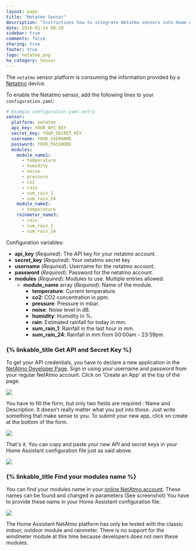 ```yaml
---
layout: page
title: "Netatmo Sensor"
description: "Instructions how to integrate Netatmo sensors into Home Assistant."
date: 2016-01-14 08:10
sidebar: true
comments: false
sharing: true
footer: true
logo: netatmo.png
ha_category: Sensor
---
```



The `netatmo` sensor platform is consuming the information provided by a [Netatmo](https://www.netatmo.com) device.

To enable the Netatmo sensor, add the following lines to your `configuration.yaml`:

```yaml
# Example configuration.yaml entry
sensor:
  platform: netatmo
  api_key: YOUR_API_KEY
  secret_key: YOUR_SECRET_KEY
  username: YOUR_USERNAME
  password: YOUR_PASSWORD
  modules:
    module_name1:
      - temperature
      - humidity
      - noise
      - pressure
      - co2
      - rain
      - sum_rain_1
      - sum_rain_24
    module_name2:
      - temperature
    rainmeter_name3:
      - rain
      - sum_rain_1
      - sum_rain_24
```

Configuration variables:

- **api_key** (*Required*): The API key for your netatmo account.
- **secret_key** (*Required*): Your netatmo secret key
- **username** (*Required*): Username for the netatmo account.
- **password** (*Required*): Password for the netatmo account.
- **modules** (*Required*): Modules to use. Multiple entries allowed.
  - **module_name** array (*Required*): Name of the module.
    - **temperature**: Current temperature.
    - **co2**: CO2 concentration in ppm.
    - **pressure**: Pressure in mbar.
    - **noise**: Noise level in dB.
    - **humidity**: Humidity in %.
    - **rain**: Estimated rainfall for today in mm.
    - **sum_rain_1**: Rainfall in the last hour in mm.
    - **sum_rain_24**: Rainfall in mm from 00:00am - 23:59pm.

### {% linkable_title Get API and Secret Key %}

To get your API credentials, you have to declare a new application in the [NetAtmo Developer Page](https://dev.netatmo.com/). Sign in using your username and password from your regular NetAtmo account.
Click on 'Create an App' at the top of the page.

<p class='img'>
<img src='/images/screenshots/netatmo_create.png' />
</p>
You have to fill the form, but only two fields are required : Name and Description. It doesn't really matter what you put into those. Just write something that make sense to you. To submit your new app, click on create at the bottom of the form.

<p class='img'>
<img src='/images/screenshots/netatmo_app.png' />
</p>

That's it. You can copy and paste your new API and secret keys in your Home Assistant configuration file just as said above.

<p class='img'>
<img src='/images/screenshots/netatmo_api.png' />
</p>

### {% linkable_title Find your modules name %}

You can find your modules name in your [online NetAtmo account](https://my.netatmo.com/app/station). These names can be found and changed in parameters (See screenshot)
You have to provide these name in your Home Assistant configuration file.

<p class='img'>
<img src='/images/screenshots/netatmo_module.png' />
</p>

<p class='note'>
The Home Assistant NetAtmo platform has only be tested with the classic indoor, outdoor module and rainmeter. There is no support for the windmeter module at this time because developers does not own these modules.
</p>
